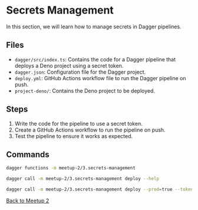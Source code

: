 # Secrets Management

In this section, we will learn how to manage secrets in Dagger pipelines.

## Files

- `dagger/src/index.ts`: Contains the code for a Dagger pipeline that deploys a
  Deno project using a secret token.
- `dagger.json`: Configuration file for the Dagger project.
- `deploy.yml`: GitHub Actions workflow file to run the Dagger pipeline on push.
- `project-deno/`: Contains the Deno project to be deployed.

## Steps

1. Write the code for the pipeline to use a secret token.
2. Create a GitHub Actions workflow to run the pipeline on push.
3. Test the pipeline to ensure it works as expected.

## Commands

```bash
dagger functions -m meetup-2/3.secrets-management
```

```bash
dagger call -m meetup-2/3.secrets-management deploy --help
```

```bash
dagger call -m meetup-2/3.secrets-management deploy --prod=true --token=env:"DENO_DEPLOY_TOKEN" --source=meetup-2/3.secrets-management/project-deno
```

[Back to Meetup 2](../README.md)
